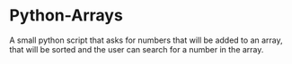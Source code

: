 # Python-Arrays
A small python script that asks for numbers that will be added to an array, that will be sorted and the user can search for a number in the array.

